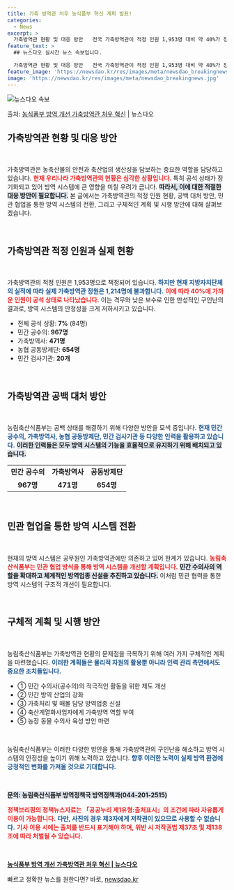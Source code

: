 ```yaml
---
title: 가축 방역관 처우 농식품부 혁신 계획 발표!
categories:
  - News
excerpt: >
  가축방역관 현황 및 대응 방안   전국 가축방역관이 적정 인원 1,953명 대비 약 40%가 장기 공석 상태…
feature_text: >
  ## 뉴스다오 실시간 뉴스 속보입니다.

  가축방역관 현황 및 대응 방안   전국 가축방역관이 적정 인원 1,953명 대비 약 40%가 장기 공석 상태…
feature_image: 'https://newsdao.kr/res/images/meta/newsdao_breakingnews.jpg'
image: 'https://newsdao.kr/res/images/meta/newsdao_breakingnews.jpg'
---
```


![뉴스다오 속보](https://newsdao.kr/res/images/meta/newsdao_breakingnews.jpg)

<p>출처: <a href="https://newsdao.kr/4848" rel="dofollow">농식품부 방역 개선 가축방역관 처우 혁신</a> | 뉴스다오</p>

<h2 data-ke-size="size26">가축방역관 현황 및 대응 방안</h2>

<p data-ke-size="size16">&nbsp;</p>

가축방역관은 농축산물의 안전과 축산업의 생산성을 담보하는 중요한 역할을 담당하고 있습니다. <b><span style="color: #ee2323;">현재 우리나라 가축방역관의 현황은 심각한 상황입니다.</span></b> 특히 공석 상태가 장기화되고 있어 방역 시스템에 큰 영향을 미칠 우려가 큽니다. <b><span style="background-color: #21538527;">따라서, 이에 대한 적절한 대응 방안이 필요합니다.</span></b> 본 글에서는 가축방역관의 적정 인원 현황, 공백 대처 방안, 민관 협업을 통한 방역 시스템의 전환, 그리고 구체적인 계획 및 시행 방안에 대해 살펴보겠습니다.

<p data-ke-size="size16">&nbsp;</p>

<h2 data-ke-size="size26">가축방역관 적정 인원과 실제 현황</h2>

<p data-ke-size="size16">&nbsp;</p>

가축방역관의 적정 인원은 1,953명으로 책정되어 있습니다. <b><span style="color: #1a5490;">하지만 현재 지방자치단체의 실적에 따라 실제 가축방역관 정원은 1,214명에 불과합니다.</span></b> <b><span style="color: #ee2323;">이에 따라 40%에 가까운 인원이 공석 상태로 나타났습니다.</span></b> 이는 격무와 낮은 보수로 인한 만성적인 구인난의 결과로, 방역 시스템의 안정성을 크게 저하시키고 있습니다.

<ul>
  <li>전체 공석 상황: <b>7%</b> (84명)</li>
  <li>민간 공수의: <b>967명</b></li>
  <li>가축방역사: <b>471명</b></li>
  <li>농협 공동방제단: <b>654명</b></li>
  <li>민간 검사기관: <b>20개</b></li>
</ul>

<p data-ke-size="size16">&nbsp;</p>

<h2 data-ke-size="size26">가축방역관 공백 대처 방안</h2>

<p data-ke-size="size16">&nbsp;</p>

농림축산식품부는 공백 상태를 해결하기 위해 다양한 방안을 모색 중입니다. <b><span style="color: #1a5490;">현재 민간 공수의, 가축방역사, 농협 공동방제단, 민간 검사기관 등 다양한 인력을 활용하고 있습니다.</span></b> <b><span style="background-color: #21538527;">이러한 인력들은 모두 방역 시스템의 기능을 효율적으로 유지하기 위해 배치되고 있습니다.</span></b>

<table>
  <tr>
    <td style="text-align: center; height: 17px;"><b>민간 공수의</b></td>
    <td style="text-align: center; height: 17px;"><b>가축방역사</b></td>
    <td style="text-align: center; height: 17px;"><b>공동방제단</b></td>
  </tr>
  <tr>
    <td style="text-align: center; height: 17px;"><b>967명</b></td>
    <td style="text-align: center; height: 17px;"><b>471명</b></td>
    <td style="text-align: center; height: 17px;"><b>654명</b></td>
  </tr>
</table>

<p data-ke-size="size16">&nbsp;</p>

<h2 data-ke-size="size26">민관 협업을 통한 방역 시스템 전환</h2>

<p data-ke-size="size16">&nbsp;</p>

현재의 방역 시스템은 공무원인 가축방역관에만 의존하고 있어 한계가 있습니다. <b><span style="color: #ee2323;">농림축산식품부는 민관 협업 방식을 통해 방역 시스템을 개선할 계획입니다.</span></b> <b><span style="background-color: #21538527;">민간 수의사의 역할을 확대하고 체계적인 방역업종 신설을 추진하고 있습니다.</span></b> 이처럼 민관 협력을 통한 방역 시스템의 구조적 개선이 필요합니다.

<p data-ke-size="size16">&nbsp;</p>

<h2 data-ke-size="size26">구체적 계획 및 시행 방안</h2>

<p data-ke-size="size16">&nbsp;</p>

농림축산식품부는 가축방역관 현황의 문제점을 극복하기 위해 여러 가지 구체적인 계획을 마련했습니다. <b><span style="color: #1a5490;">이러한 계획들은 물리적 자원의 활용뿐 아니라 인력 관리 측면에서도 중요한 조치들입니다.</span></b>

<ul>
  <li>① 민간 수의사(공수의)의 적극적인 활동을 위한 제도 개선</li>
  <li>② 민간 방역 산업의 강화</li>
  <li>③ 가축처리 및 매몰 담당 방역업종 신설</li>
  <li>④ 축산계열화사업자에게 가축방역 역할 부여</li>
  <li>⑤ 농장 동물 수의사 육성 방안 마련</li>
</ul>

<p data-ke-size="size16">&nbsp;</p>

농림축산식품부는 이러한 다양한 방안을 통해 가축방역관의 구인난을 해소하고 방역 시스템의 안정성을 높이기 위해 노력하고 있습니다. <b><span style="color: #1a5490;">향후 이러한 노력이 실제 방역 환경에 긍정적인 변화를 가져올 것으로 기대합니다.</span></b>

<p data-ke-size="size16">&nbsp;</p>

<b><span style="background-color: #21538527;">문의: 농림축산식품부 방역정책국 방역정책과(044-201-2515)</span></b> 

<b><span style="color: #ee2323;">정책브리핑의 정책뉴스자료는 「공공누리 제1유형:출처표시」의 조건에 따라 자유롭게 이용이 가능합니다.</span></b> 
<b><span style="color: #1a5490;">다만, 사진의 경우 제3자에게 저작권이 있으므로 사용할 수 없습니다.</span></b> 
<b><span style="color: #ee2323;">기사 이용 시에는 출처를 반드시 표기해야 하며, 위반 시 저작권법 제37조 및 제138조에 따라 처벌될 수 있습니다.</span></b> 

<p data-ke-size="size16">&nbsp;</p>

<b><a href="https://newsdao.kr/4848">농식품부 방역 개선 가축방역관 처우 혁신 | 뉴스다오</a></b> 

빠르고 정확한 뉴스를 원한다면? 바로, <a href="https://newsdao.kr" rel="dofollow">newsdao.kr</a>



